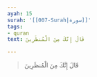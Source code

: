 ```yaml
---
ayah: 15
surah: '[[007-Surah|سورة]]'
tags:
- quran
text: قَالَ إِنَّكَ مِنَ الْمُنظَرِينَ

---
```

> قَالَ إِنَّكَ مِنَ الْمُنظَرِينَ
